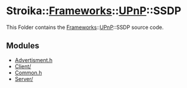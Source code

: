 # Stroika::[Frameworks](../../ReadMe.md)::[UPnP](../ReadMe.md)::SSDP

This Folder contains the [Frameworks](../../ReadMe.md)::[UPnP](../ReadMe.md)::SSDP source code.

## Modules

- [Advertisment.h](Advertisment.h)
- [Client/](Client/ReadMe.md)
- [Common.h](Common.h)
- [Server/](Server/ReadMe.md)
